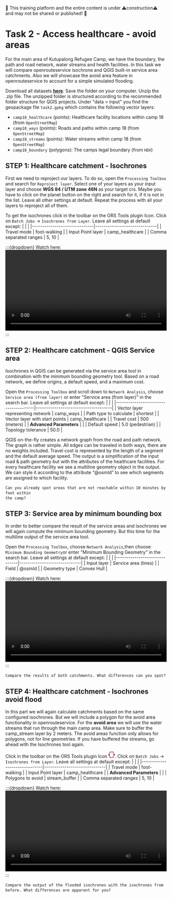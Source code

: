 🚧 This training platform and the entire content is under ⚠️construction⚠️ and may not be shared or published! 🚧

# Task 2 - Access healthcare - avoid areas
For the main area of Kutupalong Refugee Camp, we have the boundary, the path and road network, water streams and health facilities. In this task we will compare openrouteservice isochrone and QGIS built-in service area catchments. Also we will showcase the avoid area feature in openrouteservice to account for a simple simulated flooding.

Download all datasets __[here](https://nexus.heigit.org/repository/gis-training-resource-center/Modul_9/Modul_9_Exercise_2_Access_healthcare_avoid_areas/Modul_9_Exercise_2.zip)__. 
 Save the folder on your computer. 
 Unzip the .zip file. The unzipped folder is structured according to the recommended folder structure for QGIS projects. 
 Under "data > input" you find the geopackage file `task2.gpkg` which contains the following vector layers:

- `camp18_healthcare` (points): Healthcare facility locations within camp 18 (from `OpenStreetMap`)
- `camp18_ways` (points): Roads and paths within camp 18 (from `OpenStreetMap`)
- `camp18_streams` (points): Water streams within camp 18 (from `OpenStreetMap`)
- `camp18_boundary` (polygons): The camps legal boundary (from `HDX`)



## STEP 1: Healthcare catchment - Isochrones

First we need to reproject our layers. To do so, open the `Processing Toolbox` and search for `Reproject layer`. Select one of your layers as your input layer and choose **WGS 84 / UTM zone 46N** as your target crs. Maybe you have to click on the planet button on the right and search for it, if it is not in the list. Leave all other settings at default. Repeat the process with all your layers to reproject all of them.

To get the isochrones click in the toolbar on the ORS Tools plugin Icon. Click on `Batch Jobs` -> `Isochrones from Layer`.
Leave all settings at default except:
|                              |                              |
|------------------------------|------------------------------|
| Travel mode                  | foot-walking                 |
| Input Point layer            | camp_healthcare              |
| Comma separated ranges       | 5, 10                        |

:::{dropdown} Watch here:
<video width="100%" controls src="https://github.com/GIScience/gis-training-resource-center/raw/main/fig/modul_9_task2_1.mp4"></video>
:::

## STEP 2: Healthcare catchment - QGIS Service area
Isochrones in QGIS can be generated via the service area tool in combination with the minimum bounding geometry tool. Based on a road network, we define origins, a default speed, and a maximum cost. 

Open the `Processing Toolbox` and scroll down to `Network Analysis`, choose `Service area (from layer)` or enter "Service area (from layer)" in the search bar.
Leave all settings at default except:
|                                      |                                     |
|--------------------------------------|-------------------------------------|
| Vector layer representing network   | camp_ways                           |
| Path type to calculate               | shortest                             |
| Vector layer with start points       | camp_healthcare                     |
| Travel cost                          | 500 (meters)                      |
| **Advanced Parameters**                  |                                     |
| Default speed                        | 5.0 (pedestrian)                    |
| Topology tolerance                   | 50.0                                |


QGIS on-the-fly creates a network graph from the road and path network. The graph is rather simple. All edges can be traveled in both ways, there are no weights included. Travel cost is represented by the length of a segment and the default average speed. The output is a simplification of the input road & path geometry but with the attributes of the healthcare facilities. For every healthcare facility we see a multiline geometry object in the output. We can style it according to the attribute “@osmId” to see which segments are assigned to which facility.

`````{admonition} Question
Can you already spot areas that are not reachable within 10 minutes by foot within
the camp?
`````
## STEP 3: Service area by minimum bounding box

In order to better compare the result of the service areas and isochrones we will again compute the minimum bounding geometry. But this time for the multiline output of the service area tool.

Open the `Processing Toolbox`, choose `Network Analysis`,then choose `Minimum Bounding Geometry`or enter "Minimum Bounding Geometry" in the search bar.
Leave all settings at default except:
|                              |                              |
|------------------------------|------------------------------|
| Input layer                  | Service area (lines)         |
| Field                        | @osmId                       |
| Geometry type                | Convex Hull                  |

:::{dropdown} Watch here:
<video width="100%" controls src="https://github.com/GIScience/gis-training-resource-center/raw/main/fig/modul_9_task2_3.mp4"></video>
:::

`````{admonition} Question
Compare the results of both catchments. What differences can you spot?
`````

## STEP 4: Healthcare catchment - Isochrones avoid flood
In this part we will again calculate catchments based on the same configured isochrones. But we will include a polygon for the avoid area functionality in openrouteservice. For the **avoid area** we will use the water streams that run through the main camp area. Make sure to buffer the camp_stream layer by 2 meters. The avoid areas function only allows for polygons, not for line geometries. If you have buffered the streams, go ahead with the Isochrones tool again.

Click in the toolbar on the ORS Tools plugin Icon <img src="https://github.com/GIScience/gis-training-resource-center/raw/main/fig/icon_ORS_tools_plugin.png" alt="Icon" width="20" height="20">. Click on `Batch Jobs` -> `Isochrones from Layer`.
Leave all settings at default except:
|                              |                              |
|------------------------------|------------------------------|
| Travel mode                  | foot-walking                 |
| Input Point layer            | camp_healthcare              |
| **Advanced Parameters**         |                              |
| Polygons to avoid            | stream_buffer                |
| Comma separated ranges       | 5, 10                        |


:::{dropdown} Watch here:
<video width="100%" controls src="https://github.com/GIScience/gis-training-resource-center/raw/main/fig/modul_9_task2_4.mp4"></video>
:::

`````{admonition} Question
Compare the output of the flooded isochrones with the isochrones from before. What differences are apparent for you?
`````
